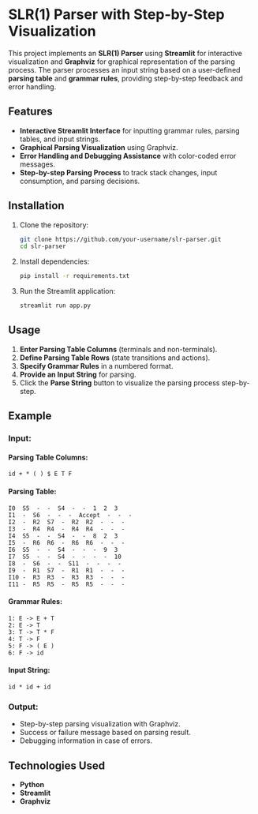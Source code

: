 # SLR(1) Parser with Step-by-Step Visualization

This project implements an **SLR(1) Parser** using **Streamlit** for interactive visualization and **Graphviz** for graphical representation of the parsing process. The parser processes an input string based on a user-defined **parsing table** and **grammar rules**, providing step-by-step feedback and error handling.

## Features
- **Interactive Streamlit Interface** for inputting grammar rules, parsing tables, and input strings.
- **Graphical Parsing Visualization** using Graphviz.
- **Error Handling and Debugging Assistance** with color-coded error messages.
- **Step-by-step Parsing Process** to track stack changes, input consumption, and parsing decisions.

## Installation

1. Clone the repository:
   ```sh
   git clone https://github.com/your-username/slr-parser.git
   cd slr-parser
   ```

2. Install dependencies:
   ```sh
   pip install -r requirements.txt
   ```

3. Run the Streamlit application:
   ```sh
   streamlit run app.py
   ```

## Usage

1. **Enter Parsing Table Columns** (terminals and non-terminals).
2. **Define Parsing Table Rows** (state transitions and actions).
3. **Specify Grammar Rules** in a numbered format.
4. **Provide an Input String** for parsing.
5. Click the **Parse String** button to visualize the parsing process step-by-step.

## Example

### Input:
#### Parsing Table Columns:
```
id + * ( ) $ E T F
```

#### Parsing Table:
```
I0  S5  -  -  S4  -  -  1  2  3
I1  -  S6  -  -  -  Accept  -  -  -
I2  -  R2  S7  -  R2  R2  -  -  -
I3  -  R4  R4  -  R4  R4  -  -  -
I4  S5  -  -  S4  -  -  8  2  3
I5  -  R6  R6  -  R6  R6  -  -  -
I6  S5  -  -  S4  -  -  -  9  3
I7  S5  -  -  S4  -  -  -  -  10
I8  -  S6  -  -  S11  -  -  -  -
I9  -  R1  S7  -  R1  R1  -  -  -
I10 -  R3  R3  -  R3  R3  -  -  -
I11 -  R5  R5  -  R5  R5  -  -  -
```

#### Grammar Rules:
```
1: E -> E + T
2: E -> T
3: T -> T * F
4: T -> F
5: F -> ( E )
6: F -> id
```

#### Input String:
```
id * id + id
```

### Output:
- Step-by-step parsing visualization with Graphviz.
- Success or failure message based on parsing result.
- Debugging information in case of errors.

## Technologies Used
- **Python**
- **Streamlit**
- **Graphviz**


